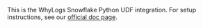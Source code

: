 
This is the WhyLogs Snowflake Python UDF integration. For setup instructions, see our [official doc page](https://docs.whylabs.ai/docs/integrations-snowflake).
